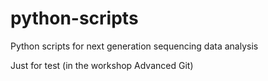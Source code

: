 # python-scripts

Python scripts for next generation sequencing data analysis

Just for test (in the workshop Advanced Git)
